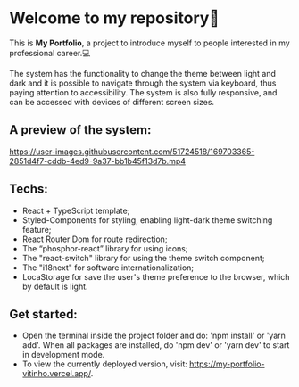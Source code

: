 # Welcome to my repository👋
This is **My Portfolio**, a project to introduce myself to people interested in my professional career.💻

The system has the functionality to change the theme between light and dark and it is possible to navigate through the system via keyboard, thus paying attention to accessibility. The system is also fully responsive, and can be accessed with devices of different screen sizes.

## A preview of the system:
https://user-images.githubusercontent.com/51724518/169703365-2851d4f7-cddb-4ed9-9a37-bb1b45f13d7b.mp4

## Techs:
- React + TypeScript template;
- Styled-Components for styling, enabling light-dark theme switching feature;
- React Router Dom for route redirection;
- The “phosphor-react” library for using icons;
- The "react-switch" library for using the theme switch component;
- The "i18next" for software internationalization;
- LocaStorage for save the user's theme preference to the browser, which by default is light.

## Get started:
- Open the terminal inside the project folder and do: 'npm install' or 'yarn add'. When all packages are installed, do 'npm dev' or 'yarn dev' to start in development mode.
- To view the currently deployed version, visit: https://my-portfolio-vitinho.vercel.app/.

